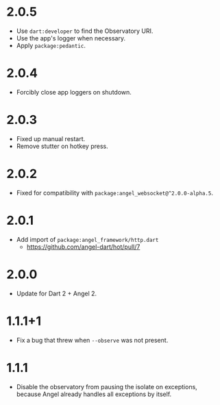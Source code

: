 # 2.0.5
* Use `dart:developer` to find the Observatory URI.
* Use the app's logger when necessary.
* Apply `package:pedantic`.

# 2.0.4
* Forcibly close app loggers on shutdown.

# 2.0.3
* Fixed up manual restart.
* Remove stutter on hotkey press.

# 2.0.2
* Fixed for compatibility with `package:angel_websocket@^2.0.0-alpha.5`.

# 2.0.1
* Add import of `package:angel_framework/http.dart`
  * https://github.com/angel-dart/hot/pull/7

# 2.0.0
* Update for Dart 2 + Angel 2.

# 1.1.1+1
* Fix a bug that threw when `--observe` was not present.

# 1.1.1
* Disable the observatory from pausing the isolate
on exceptions, because Angel already handles
all exceptions by itself.
